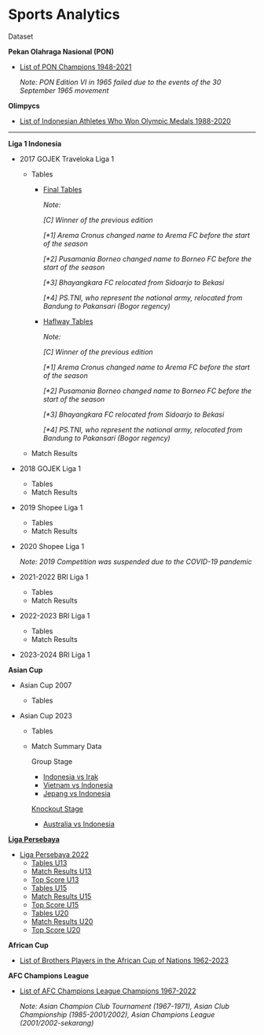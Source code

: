 # **Sports Analytics**

Dataset

**Pekan Olahraga Nasional (PON)**

* <a href="https://github.com/rizkyrautra/footballanalytics/blob/main/Pekan%20Olahraga%20Nasional%20-%20Daftar%20Juara%201948-2021.csv">List of PON Champions 1948-2021</a>

  <i>Note: PON Edition VI in 1965 failed due to the events of the 30 September 1965 movement</i>

**Olimpycs**

* <a href="https://github.com/rizkyrautra/sportsanalytics/blob/main/Daftar%20Atlet%20Indonesia%20Peraih%20Medali%20Olimpiade%201988-2020.csv">List of Indonesian Athletes Who Won Olympic Medals 1988-2020</a>

<hr>

**Liga 1 Indonesia**

* 2017 GOJEK Traveloka Liga 1
  * Tables
      * <a href="https://github.com/rizkyrautra/sportsanalytics/blob/main/Final%20Tables%20-%20GOJEK%20traveloka%20Liga%201.csv">Final Tables</a>

        <i>Note:

        [C] Winner of the previous edition
    
        [*1] Arema Cronus changed name to Arema FC before the start of the season
        
        [*2] Pusamania Borneo changed name to Borneo FC before the start of the season
        
        [*3] Bhayangkara FC relocated from Sidoarjo to Bekasi
        
        [*4] PS.TNI, who represent the national army, relocated from Bandung to Pakansari (Bogor regency)</i>

      * <a href="https://github.com/rizkyrautra/sportsanalytics/blob/main/Halfway%20Tables%20-%20GOJEK%20traveloka%20Liga%201.csv">Haflway Tables</a>

        <i>Note:

        [C] Winner of the previous edition
    
        [*1] Arema Cronus changed name to Arema FC before the start of the season
        
        [*2] Pusamania Borneo changed name to Borneo FC before the start of the season
        
        [*3] Bhayangkara FC relocated from Sidoarjo to Bekasi
        
        [*4] PS.TNI, who represent the national army, relocated from Bandung to Pakansari (Bogor regency)</i>

  * Match Results
* 2018 GOJEK Liga 1
  * Tables
  * Match Results
* 2019 Shopee Liga 1
  * Tables
  * Match Results
* 2020 Shopee Liga 1
  
  <i>Note: 2019 Competition was suspended due to the COVID-19 pandemic</i>
  
* 2021-2022 BRI Liga 1
  * Tables
  * Match Results
* 2022-2023 BRI Liga 1
  * Tables
  * Match Results
* 2023-2024 BRI Liga 1

**Asian Cup**

* Asian Cup 2007
  * Tables

* Asian Cup 2023
  * Tables
  * Match Summary Data
    
    Group Stage
    * <a href="https://github.com/rizkyrautra/sportsanalytics/blob/main/Piala%20Asia%202023%20-%20Match%20Summary%20Data%20-%20Indonesia%20vs%20Irak.csv">Indonesia vs Irak
    * <a href="https://github.com/rizkyrautra/sportsanalytics/blob/main/Piala%20Asia%202023%20-%20Match%20Summary%20Data%20-%20Vietnam%20vs%20Indonesia.csv">Vietnam vs Indonesia
    * <a href="https://github.com/rizkyrautra/sportsanalytics/blob/main/Piala%20Asia%202023%20-%20Match%20Summary%20Data%20-%20Jepang%20vs%20Indonesia.csv">Jepang vs Indonesia
    
    Knockout Stage
    * <a href="https://github.com/rizkyrautra/sportsanalytics/blob/main/Piala%20Asia%202023%20-%20Match%20Summary%20Data%20-%20Australia%20vs%20Indonesia.csv">Australia vs Indonesia

**Liga Persebaya**

* Liga Persebaya 2022
  * <a href="https://github.com/rizkyrautra/footballanalytics/blob/main/Liga%20Persebaya%20U13%202022%20-%20KLASEMEN.csv">Tables U13</a>
  * <a href="https://github.com/rizkyrautra/footballanalytics/blob/main/Liga%20Persebaya%20U13%202022%20-%20PERTANDINGAN.csv">Match Results U13</a>
  * <a href="https://github.com/rizkyrautra/footballanalytics/blob/main/Liga%20Persebaya%20U13%202022%20-%20TOP%20SKOR.csv">Top Score U13</a>
  * <a href="https://github.com/rizkyrautra/footballanalytics/blob/main/Liga%20Persebaya%20U15%202022%20-%20KLASEMEN.csv">Tables U15</a>
  * <a href="https://github.com/rizkyrautra/footballanalytics/blob/main/Liga%20Persebaya%20U15%202022%20-%20PERTANDINGAN.csv">Match Results U15</a>
  * <a href="https://github.com/rizkyrautra/footballanalytics/blob/main/Liga%20Persebaya%20U15%202022%20-%20TOP%20SKOR.csv">Top Score U15</a>
  * <a href="https://github.com/rizkyrautra/footballanalytics/blob/main/Liga%20Persebaya%20U20%202022%20-%20KLASEMEN.csv">Tables U20</a>
  * <a href="https://github.com/rizkyrautra/footballanalytics/blob/main/Liga%20Persebaya%20U20%202022%20-%20PERTANDINGAN.csv">Match Results U20</a>
  * <a href="https://github.com/rizkyrautra/footballanalytics/blob/main/Liga%20Persebaya%20U20%202022%20-%20TOP%20SKOR.csv">Top Score U20</a>

**African Cup**
* <a href="https://github.com/rizkyrautra/footballanalytics/blob/main/Piala%20Afrika%201962-2023%20-%20Pemain%20Bersaudara.csv">List of Brothers Players in the African Cup of Nations 1962-2023</a>

**AFC Champions League**
* <a href="https://github.com/rizkyrautra/footballanalytics/blob/main/AFC%20Champions%20League%201967-2022%20-%20Daftar%20Juara%20dan%20Runner-up.csv">List of AFC Champions League Champions 1967-2022</a> 

  <i>Note: Asian Champion Club Tournament (1967-1971), Asian Club Championship (1985-2001/2002), Asian Champions League (2001/2002-sekarang)</i>
